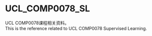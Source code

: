 # UCL_COMP0078_SL
UCL COMP0078课程相关资料。\
This is the reference related to UCL COMP0078 Supervised Learning.
